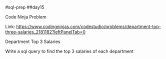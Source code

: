 #sql-prep
##day15

Code Ninja Problem

Link:
https://www.codingninjas.com/codestudio/problems/department-top-three-salaries_2181182?leftPanelTab=0

Department Top 3 Salaries

Write a sql query to find the top 3 salaries of each department